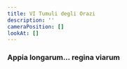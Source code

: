 ```yaml
---
title: VI Tumuli degli Orazi
description: ''
cameraPosition: []
lookAt: []
---
```

### Appia longarum... regina viarum
